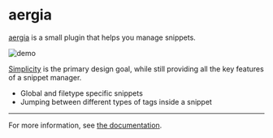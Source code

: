 # aergia

[aergia](https://en.wikipedia.org/wiki/Aergia) is a small plugin that helps you manage snippets.

![demo](https://media.giphy.com/media/akl5uBnZaDeaWIXU9x/source.gif)

[Simplicity](https://en.wikipedia.org/wiki/KISS_principle) is the primary design goal, while still providing all the
key features of a snippet manager.
  * Global and filetype specific snippets
  * Jumping between different types of tags inside a snippet

---
For more information, see [the documentation](doc/aergia.txt).
